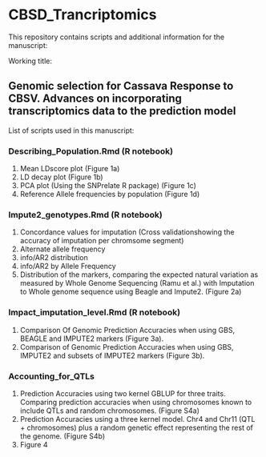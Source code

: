 # CBSD_Trancriptomics
This repository contains scripts and additional information for the manuscript:

Working title:
  ## Genomic selection for Cassava Response to CBSV. Advances on incorporating transcriptomics data to the prediction model
  
  List of scripts used in this manuscript:
  
  ### Describing_Population.Rmd (R notebook)
  1) Mean LDscore plot (Figure 1a)
  2) LD decay plot (Figure 1b)
  3) PCA plot (Using the SNPrelate R package) (Figure 1c)
  4) Reference Allele frequencies by population (Figure 1d)

  ### Impute2_genotypes.Rmd (R notebook)
  1) Concordance values for imputation (Cross validationshowing the accuracy of imputation per chromsome segment)
  2) Alternate allele frequency 
  3) info/AR2 distribution
  4) info/AR2 by Allele Frequency
  5) Distribution of the markers, comparing the expected natural variation as measured by Whole Genome Sequencing (Ramu et al.) with Imputation to Whole genome sequence using Beagle and Impute2. (Figure 2a)
  
  ### Impact_imputation_level.Rmd (R notebook)
  1) Comparison Of Genomic Prediction Accuracies when using GBS, BEAGLE and IMPUTE2 markers (Figure 3a).
  2) Comparison of Genomic Prediction Accuracies when using GBS, IMPUTE2 and subsets of IMPUTE2 markers (Figure 3b).
  
  ### Accounting_for_QTLs
  1) Prediction Accuracies using two kernel GBLUP for three traits. Comparing prediction accuracies when using chromosomes known to include QTLs and random chromosomes. (Figure S4a)
  2) Prediction Accuracies using a three kernel model. Chr4 and Chr11 (QTL + chromosomes) plus a random genetic effect representing the rest of the genome. (Figure S4b)
  3) Figure 4
